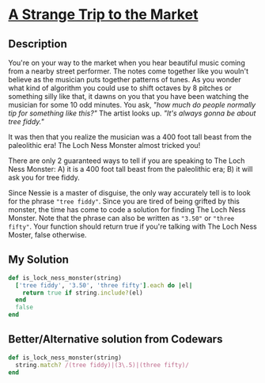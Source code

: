# [A Strange Trip to the Market](https://www.codewars.com/kata/55ccdf1512938ce3ac000056)

## Description
You're on your way to the market when you hear beautiful music coming from a nearby street performer. The notes come 
together like you wouln't believe as the musician puts together patterns of tunes. As you wonder what kind of algorithm 
you could use to shift octaves by 8 pitches or something silly like that, it dawns on you that you have been watching 
the musician for some 10 odd minutes. You ask, _"how much do people normally tip for something like this?"_ The artist 
looks up. _"It's always gonna be about tree fiddy."_

It was then that you realize the musician was a 400 foot tall beast from the paleolithic era! The Loch Ness Monster 
almost tricked you!

There are only 2 guaranteed ways to tell if you are speaking to The Loch Ness Monster: A) it is a 400 foot tall beast 
from the paleolithic era; B) it will ask you for tree fiddy.

Since Nessie is a master of disguise, the only way accurately tell is to look for the phrase `"tree fiddy"`. Since you 
are tired of being grifted by this monster, the time has come to code a solution for finding The Loch Ness Monster. Note
that the phrase can also be written as `"3.50"` or `"three fifty"`. Your function should return true if you're talking 
with The Loch Ness Moster, false otherwise.

## My Solution
```ruby
def is_lock_ness_monster(string)
  ['tree fiddy', '3.50', 'three fifty'].each do |el|
    return true if string.include?(el)
  end
  false
end
```

## Better/Alternative solution from Codewars
```ruby
def is_lock_ness_monster(string)
  string.match? /(tree fiddy)|(3\.5)|(three fifty)/
end
```
